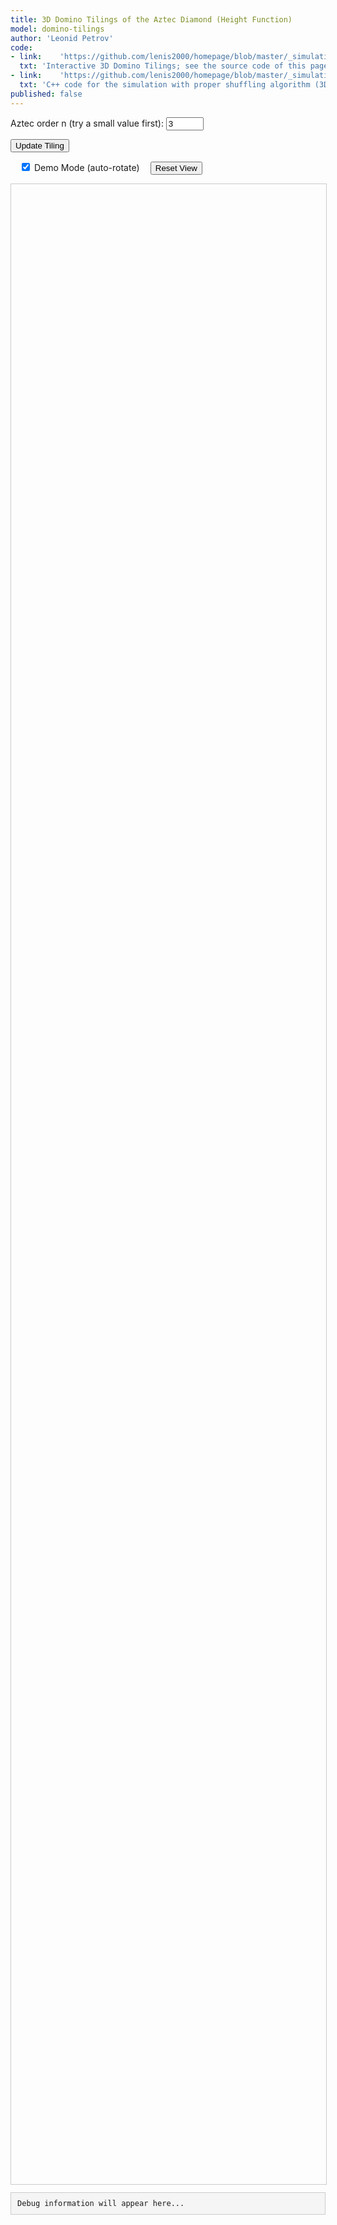 ```yaml
---
title: 3D Domino Tilings of the Aztec Diamond (Height Function)
model: domino-tilings
author: 'Leonid Petrov'
code:
- link:    'https://github.com/lenis2000/homepage/blob/master/_simulations/domino_tilings/2025-03-29-aztec-uniform-3d.md'
  txt: 'Interactive 3D Domino Tilings; see the source code of this page at the link'
- link:    'https://github.com/lenis2000/homepage/blob/master/_simulations/domino_tilings/2025-03-29-aztec-uniform-3d.cpp'
  txt: 'C++ code for the simulation with proper shuffling algorithm (3D version)'
published: false
---
```


<!-- Load Three.js and OrbitControls (adjust the paths for your setup) -->
<script src="/js/three.min.js"></script>
<script src="/js/OrbitControls.js"></script>

<!-- Load our WASM/JS that was compiled from 2025-03-29-aztec-uniform-3d.cpp -->
<script src="/js/2025-03-29-aztec-uniform-3d.js"></script>

<div style="margin-bottom: 1em;">
  <label for="n-input">Aztec order n (try a small value first):</label>
  <input id="n-input" type="number" min="1" max="50" value="3" style="width:60px;" />

  <button id="update-btn">Update Tiling</button>

  <label style="margin-left:1em;">
    <input type="checkbox" id="demo-mode" checked />
    Demo Mode (auto-rotate)
  </label>
  <button id="reset-view-btn" style="margin-left:1em;">Reset View</button>
</div>

<!-- The 3D container -->
<div id="three-canvas" style="width:100%; height:80vh; border:1px solid #ccc;"></div>

<!-- Debug output -->
<div id="debug-output" style="margin-top: 1em; padding: 10px; border: 1px solid #ccc; background-color: #f5f5f5; max-height: 150px; overflow: auto; font-family: monospace; font-size: 12px;">
Debug information will appear here...
</div>

<script>
// Debug helper function
function debug(msg) {
  const debugEl = document.getElementById("debug-output");
  if (debugEl) {
    debugEl.innerHTML += `<div>${msg}</div>`;
    debugEl.scrollTop = debugEl.scrollHeight;
  }
  console.log(msg);
}

let scene, camera, renderer, controls;
let groupDominoes = null; // a Group containing all domino meshes
let isDemoMode = true; // Default to true for first-time users
let rotateSpeed = 0.005;
let axesHelper, referenceCube;

debug("Script starting...");

// Create fallback simple scene in case WASM doesn't load
function createFallbackScene() {
  debug("Creating fallback scene");

  // Create scene, camera, renderer
  const container = document.getElementById("three-canvas");
  const w = container.clientWidth;
  const h = container.clientHeight;

  scene = new THREE.Scene();
  scene.background = new THREE.Color(0xf0f0f0);

  camera = new THREE.PerspectiveCamera(60, w/h, 0.1, 1000);
  camera.position.set(0, 0, 50);
  scene.add(camera);

  renderer = new THREE.WebGLRenderer({antialias:true});
  renderer.setSize(w, h);
  container.appendChild(renderer.domElement);

  controls = new THREE.OrbitControls(camera, renderer.domElement);
  controls.enableDamping = true;

  // Add reference objects
  axesHelper = new THREE.AxesHelper(50);
  scene.add(axesHelper);

  const geometry = new THREE.BoxGeometry(10, 10, 10);
  const material = new THREE.MeshBasicMaterial({color: 0xff0000});
  referenceCube = new THREE.Mesh(geometry, material);
  scene.add(referenceCube);

  // Add some domino-like objects
  for (let i = 0; i < 10; i++) {
    const domGeom = new THREE.BoxGeometry(2, 1, 0.5);
    const material = new THREE.MeshBasicMaterial({
      color: ['red', 'green', 'blue', 'yellow'][i % 4],
      transparent: true,
      opacity: 0.7
    });
    const domino = new THREE.Mesh(domGeom, material);
    domino.position.set(
      (Math.random() - 0.5) * 20,
      (Math.random() - 0.5) * 20,
      (Math.random() - 0.5) * 5
    );
    scene.add(domino);
  }

  // Start animation
  animate();

  debug("Fallback scene created - you should see colored blocks");
}

// Animation loop
function animate() {
  requestAnimationFrame(animate);

  if (isDemoMode && referenceCube) {
    referenceCube.rotation.y += 0.01;
  }

  if (controls) controls.update();
  if (renderer && scene && camera) renderer.render(scene, camera);
}

// Check if Three.js is loaded
if (typeof THREE === 'undefined') {
  debug("ERROR: Three.js not loaded!");
  document.getElementById("three-canvas").innerHTML =
    "<p style='color:red;padding:20px;'>ERROR: Three.js library not loaded!</p>";
} else {
  debug("Three.js loaded successfully");

  // Set timeout to create fallback scene if Module doesn't initialize
  setTimeout(function() {
    if (!scene) {
      debug("WARNING: No scene created after 3 seconds - creating fallback");
      createFallbackScene();
    }
  }, 3000);
}

// Wait for WASM module to initialize
if (typeof Module !== 'undefined') {
  debug("Module object exists, waiting for initialization...");

  Module.onRuntimeInitialized = async function() {
    debug("WASM module initialized!");

    try {
      // Wrap C++ functions
      const simulateAztec3D = Module.cwrap('simulateAztec3D', 'number', ['number'], {async:true});
      const freeString = Module.cwrap('freeString', null, ['number']);
      debug("C++ functions wrapped successfully");

      // Create scene
      const container = document.getElementById("three-canvas");
      const w = container.clientWidth;
      const h = container.clientHeight;

      scene = new THREE.Scene();
      scene.background = new THREE.Color(0xffffff);

      camera = new THREE.PerspectiveCamera(60, w/h, 0.1, 1000);
      camera.position.set(0, 0, 50);

      renderer = new THREE.WebGLRenderer({antialias:true});
      renderer.setSize(w, h);
      container.appendChild(renderer.domElement);

      controls = new THREE.OrbitControls(camera, renderer.domElement);

      // Add reference objects
      axesHelper = new THREE.AxesHelper(30);
      scene.add(axesHelper);

      // Animation loop
      animate();

      // Update button handler
      document.getElementById("update-btn").addEventListener("click", async function() {
        try {
          debug("Update button clicked");
          const n = parseInt(document.getElementById("n-input").value, 10);

          if (isNaN(n) || n < 1) {
            debug("Invalid n value");
            alert("Please enter a valid number for n");
            return;
          }

          debug(`Generating tiling for n=${n}...`);

          // Remove existing dominoes
          if (groupDominoes) {
            scene.remove(groupDominoes);
          }

          // Show loading indicator
          const ptr = await simulateAztec3D(n);
          debug(`Got result pointer: ${ptr}`);

          if (!ptr) {
            debug("ERROR: Null pointer returned");
            return;
          }

          const jsonStr = Module.UTF8ToString(ptr);
          debug(`Received JSON (${jsonStr.length} chars)`);

          try {
            const dominoData = JSON.parse(jsonStr);
            debug(`Parsed ${dominoData.length} dominoes`);

            // Clean up memory
            freeString(ptr);

            // Create new group for dominoes
            groupDominoes = new THREE.Group();

            // Create dominoes
            dominoData.forEach(d => {
              const colorStr = d.color || "gray";
              const corners = d.corners || [];

              if (corners.length < 4) return;

              // Create geometry
              const geometry = new THREE.BufferGeometry();

              // Set up vertices for two triangles
              const positions = new Float32Array(18);

              // First triangle
              positions[0] = corners[0][0];
              positions[1] = corners[0][1];
              positions[2] = corners[0][2];
              positions[3] = corners[1][0];
              positions[4] = corners[1][1];
              positions[5] = corners[1][2];
              positions[6] = corners[2][0];
              positions[7] = corners[2][1];
              positions[8] = corners[2][2];

              // Second triangle
              positions[9] = corners[2][0];
              positions[10] = corners[2][1];
              positions[11] = corners[2][2];
              positions[12] = corners[1][0];
              positions[13] = corners[1][1];
              positions[14] = corners[1][2];
              positions[15] = corners[3][0];
              positions[16] = corners[3][1];
              positions[17] = corners[3][2];

              geometry.setAttribute("position", new THREE.BufferAttribute(positions, 3));

              // Create material and mesh
              const material = new THREE.MeshBasicMaterial({
                color: colorStr,
                side: THREE.DoubleSide,
                transparent: true,
                opacity: 0.8
              });

              const mesh = new THREE.Mesh(geometry, material);

              // Add edges
              const edgesGeometry = new THREE.EdgesGeometry(geometry);
              const edgesMaterial = new THREE.LineBasicMaterial({color: 0x000000});
              const edges = new THREE.LineSegments(edgesGeometry, edgesMaterial);

              // Add to group
              const dominoGroup = new THREE.Group();
              dominoGroup.add(mesh);
              dominoGroup.add(edges);
              groupDominoes.add(dominoGroup);
            });

            // Add to scene
            scene.add(groupDominoes);

            // Center camera on dominoes
            const box = new THREE.Box3().setFromObject(groupDominoes);
            const center = box.getCenter(new THREE.Vector3());
            const size = box.getSize(new THREE.Vector3());

            debug(`Domino bounds - center: [${center.x.toFixed(1)}, ${center.y.toFixed(1)}, ${center.z.toFixed(1)}], size: [${size.x.toFixed(1)}, ${size.y.toFixed(1)}, ${size.z.toFixed(1)}]`);

            // Set camera position
            controls.target.copy(center);

            const maxDim = Math.max(size.x, size.y, size.z);
            camera.position.set(
              center.x,
              center.y - maxDim,
              center.z + maxDim
            );

            debug("Camera repositioned to view dominoes");

            // Hide reference objects
            axesHelper.visible = false;

          } catch (e) {
            debug(`ERROR parsing JSON: ${e.message}`);
          }
        } catch (e) {
          debug(`ERROR in update: ${e.message}`);
        }
      });

      // Demo mode toggle
      document.getElementById("demo-mode").addEventListener("change", function() {
        isDemoMode = this.checked;
        debug(`Demo mode ${isDemoMode ? 'enabled' : 'disabled'}`);
      });

      // Reset view button
      document.getElementById("reset-view-btn").addEventListener("click", function() {
        debug("Resetting view");
        axesHelper.visible = true;
        controls.reset();
        camera.position.set(0, 0, 50);
        controls.target.set(0, 0, 0);
      });

      // Initial tiling
      debug("Starting initial tiling...");
      document.getElementById("update-btn").click();

    } catch (e) {
      debug(`ERROR during initialization: ${e.message}`);
      createFallbackScene();
    }
  };
} else {
  debug("ERROR: WASM Module is not defined!");
  setTimeout(createFallbackScene, 1000);
}
</script>
